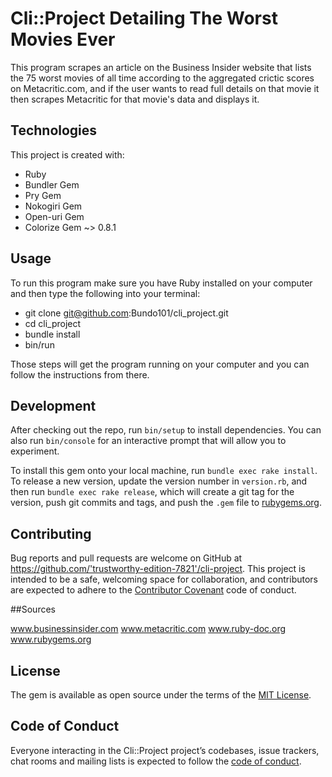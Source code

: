 # Cli::Project Detailing The Worst Movies Ever

This program scrapes an article on the Business Insider website that lists the 75 worst movies of all time according to the aggregated crictic scores on Metacritic.com, and if the user wants to read full details on that movie it then scrapes Metacritic for that movie's data and displays it.

## Technologies

This project is created with:

* Ruby 
* Bundler Gem
* Pry Gem
* Nokogiri Gem
* Open-uri Gem
* Colorize Gem ~> 0.8.1

## Usage

To run this program make sure you have Ruby installed on your computer and then type the following into your terminal:

* git clone git@github.com:Bundo101/cli_project.git
* cd cli_project
* bundle install
* bin/run

Those steps will get the program running on your computer and you can follow the instructions from there.

## Development

After checking out the repo, run `bin/setup` to install dependencies. You can also run `bin/console` for an interactive prompt that will allow you to experiment.

To install this gem onto your local machine, run `bundle exec rake install`. To release a new version, update the version number in `version.rb`, and then run `bundle exec rake release`, which will create a git tag for the version, push git commits and tags, and push the `.gem` file to [rubygems.org](https://rubygems.org).

## Contributing

Bug reports and pull requests are welcome on GitHub at https://github.com/'trustworthy-edition-7821'/cli-project. This project is intended to be a safe, welcoming space for collaboration, and contributors are expected to adhere to the [Contributor Covenant](http://contributor-covenant.org) code of conduct.

##Sources

www.businessinsider.com
www.metacritic.com
www.ruby-doc.org
www.rubygems.org

## License

The gem is available as open source under the terms of the [MIT License](https://opensource.org/licenses/MIT).

## Code of Conduct

Everyone interacting in the Cli::Project project’s codebases, issue trackers, chat rooms and mailing lists is expected to follow the [code of conduct](https://github.com/'trustworthy-edition-7821'/cli-project/blob/master/CODE_OF_CONDUCT.md).
